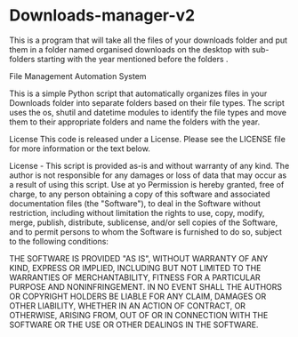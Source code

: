# Downloads-manager-v2
This is a program that will take all the files of your downloads folder and put them in a folder named organised downloads on the desktop with sub-folders starting with the year mentioned before the folders .

File Management Automation System

This is a simple Python script that automatically organizes files in your Downloads folder into separate folders based on their file types. The script uses the os, shutil and datetime modules to identify the file types and move them to their appropriate folders and name the folders with the year.

License This code is released under a License. Please see the LICENSE file for more information or the text below.

License - This script is provided as-is and without warranty of any kind. The author is not responsible for any damages or loss of data that may occur as a result of using this script. Use at yo Permission is hereby granted, free of charge, to any person obtaining a copy of this software and associated documentation files (the "Software"), to deal in the Software without restriction, including without limitation the rights to use, copy, modify, merge, publish, distribute, sublicense, and/or sell copies of the Software, and to permit persons to whom the Software is furnished to do so, subject to the following conditions:

THE SOFTWARE IS PROVIDED "AS IS", WITHOUT WARRANTY OF ANY KIND, EXPRESS OR IMPLIED, INCLUDING BUT NOT LIMITED TO THE WARRANTIES OF MERCHANTABILITY, FITNESS FOR A PARTICULAR PURPOSE AND NONINFRINGEMENT. IN NO EVENT SHALL THE AUTHORS OR COPYRIGHT HOLDERS BE LIABLE FOR ANY CLAIM, DAMAGES OR OTHER LIABILITY, WHETHER IN AN ACTION OF CONTRACT, OR OTHERWISE, ARISING FROM, OUT OF OR IN CONNECTION WITH THE SOFTWARE OR THE USE OR OTHER DEALINGS IN THE SOFTWARE.
